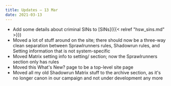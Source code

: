 ```yaml
---
title: Updates – 13 Mar
date: 2021-03-13
---
```


* Add some details about criminal SINs to [SINs]({{< relref "hsw_sins.md" >}})
* Moved a lot of stuff around on the site; there should now be a three-way clean separation between Sprawlrunners rules, Shadowrun rules, and Setting information that is not system-specific
* Moved Matrix setting info to setting/ section; now the Sprawlrunners section only has rules
* Moved this What's New? page to be a top-level site page
* Moved all my old Shadowrun Matrix stuff to the archive section, as it's no longer canon in our campaign and not under development any more
<!--more-->